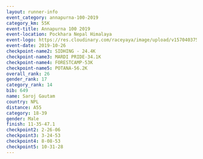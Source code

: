 ```yaml
---
layout: runner-info 
event_category: annapurna-100-2019 
category_km: 55K 
event-title: Annapurna 100 2019 
event-location: Pockhara Nepal Himalaya 
event-logo: https://res.cloudinary.com/raceyaya/image/upload/v1570403752/logo/annapurna-100_kbwug4.jpg 
event-date: 2019-10-26 
checkpoint-name2: SIDHING - 24.4K 
checkpoint-name3: MARDI PRIDE-34.1K 
checkpoint-name4: FORESTCAMP-53K 
checkpoint-name5: POTANA-56.2K 
overall_rank: 26
gender_rank: 17
category_rank: 14
bib: 649
name: Saroj Gautam
country: NPL
distance: A55
category: 18-39
gender: Male
finish: 11-35-47.1
checkpoint2: 2-26-06
checkpoint3: 3-24-53
checkpoint4: 8-08-53
checkpoint5: 10-31-28
---
```

